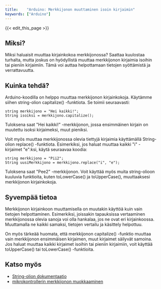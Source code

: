 ```yaml
---
title:    "Arduino: Merkkijonon muuttaminen isoin kirjaimin"
keywords: ["Arduino"]
---
```


{{< edit_this_page >}}

## Miksi?

Miksi haluaisit muuttaa kirjainkokoa merkkijonossa? Saattaa kuulostaa turhalta, mutta joskus on hyödyllistä muuttaa merkkijonon kirjaimia isoihin tai pieniin kirjaimiin. Tämä voi auttaa helpottamaan tietojen syöttämistä ja verrattavuutta.

## Kuinka tehdä?

Arduino-koodilla on helppo muuttaa merkkijonon kirjainkokoja. Käytämme siihen string-olion capitalize() -funktiota. Se toimii seuraavasti:

```Arduino
string merkkijono = "Hei kaikki!";
String isoiksi = merkkijono.capitalize();
```

Tuloksena saat "Hei kaikki!" -merkkijonon, jossa ensimmäinen kirjain on muutettu isoksi kirjaimeksi, muut pieniksi.

Voit myös muuttaa merkkijonossa olevia tiettyjä kirjaimia käyttämällä String-olion replace() -funktiota. Esimerkiksi, jos haluat muuttaa kaikki "i" -kirjaimet "e":ksi, käytä seuraavaa koodia:

```Arduino
string merkkijono = "Pii2";
String uusiMerkkijono = merkkijono.replace("i", "e");
```

Tuloksena saat "Pee2" -merkkijonon. Voit käyttää myös muita string-olioon kuuluvia funktioita, kuten toLowerCase() ja toUpperCase(), muuttaaksesi merkkijonon kirjainkokoja.

## Syvempää tietoa

Merkkijonon kirjainkoon muuttamisella on muutakin käyttöä kuin vain tietojen helpottaminen. Esimerkiksi, joissakin tapauksissa vertaaminen merkkijonossa olevia sanoja voi olla hankalaa, jos ne ovat eri kirjainkoossa. Muuttamalla ne kaikki samaksi, tietojen vertailu ja käsittely helpottuu.

On myös tärkeää huomata, että merkkijonon capitalize() -funktio muuttaa vain merkkijonon ensimmäisen kirjaimen, muut kirjaimet säilyvät samoina. Jos haluat muuttaa kaikki kirjaimet isoihin tai pieniin kirjaimiin, voit käyttää toUpperCase() tai toLowerCase() -funktioita.

## Katso myös

- [String-olion dokumentaatio](https://www.arduino.cc/reference/en/language/variables/data-types/stringobject/)
- [mikrokontrollerin merkkijonon muokkaaminen](https://www.arduino.cc/reference/en/language/variables/data-types/string/functions/)